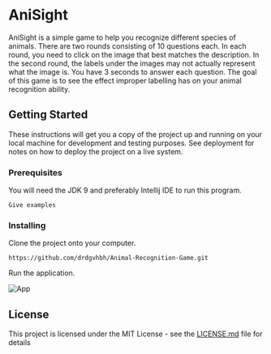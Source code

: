 # AniSight

AniSight is a simple game to help you recognize different species of animals. There are two rounds consisting of 10 questions each. In each round, you need to click on the image that best matches the description. In the second round, the labels under the images may not actually represent what the image is. You have 3 seconds to answer each question. The goal of this game is to see the effect improper labelling has on your animal recognition ability. 

## Getting Started

These instructions will get you a copy of the project up and running on your local machine for development and testing purposes. See deployment for notes on how to deploy the project on a live system.

### Prerequisites

You will need the JDK 9 and preferably Intellij IDE to run this program.

```
Give examples
```

### Installing

Clone the project onto your computer.

```
https://github.com/drdgvhbh/Animal-Recognition-Game.git
```

Run the application.

![App](https://i.imgur.com/zp3Pnwn.png)

## License

This project is licensed under the MIT License - see the [LICENSE.md](LICENSE.md) file for details
